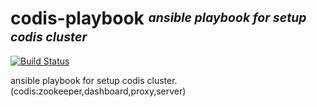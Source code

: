# **codis-playbook** <sup><sub>_ansible playbook for setup codis cluster_</sub></sup>
[![Build Status](https://travis-ci.org/soarpenguin/codis-playbook.svg?branch=master)](https://travis-ci.org/soarpenguin/codis-playbook)

ansible playbook for setup codis cluster. (codis:zookeeper,dashboard,proxy,server)
